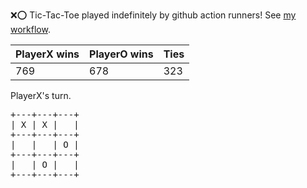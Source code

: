 :x::o: Tic-Tac-Toe played indefinitely by github action runners! See [my workflow](.github/workflows/play.yaml).

|PlayerX wins|PlayerO wins|Ties|
|-|-|-|
|769|678|323|

PlayerX's turn.

<pre>
+---+---+---+
| X | X |   |
+---+---+---+
|   |   | O |
+---+---+---+
|   | O |   |
+---+---+---+
</pre>